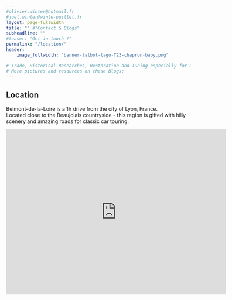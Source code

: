 ```yaml
---
#olivier.winter@hotmail.fr
#joel.winter@winte-puillet.fr
layout: page-fullwidth
title: "" #"Contact & Blogs"
subheadline: ""
#teaser: "Get in touch !"
permalink: "/location/"
header:
    image_fullwidth: "banner-talbot-lago-T23-chapron-baby.png"

# Trade, Historical Researches, Restoration and Tuning especially for Delage, Delahaye and Talbot-Lago.
# More pictures and resources on these Blogs:
---
```


## Location
Belmont-de-la-Loire is a 1h drive from the city of Lyon, France.   
Located close to the Beaujolais countryside - this region is gifted with hilly scenery and amazing roads for classic car touring.
<iframe src="https://www.google.com/maps/embed?pb=!1m18!1m12!1m3!1d9293.912335240964!2d4.350809486626293!3d46.16873137114699!2m3!1f0!2f0!3f0!3m2!1i1024!2i768!4f13.1!3m3!1m2!1s0x47f3891ced02c413%3A0xa841c47ad1bbdc81!2sJWA%20Classic!5e0!3m2!1sen!2stw!4v1582867736517!5m2!1sen!2stw" width="600" height="450" frameborder="0" style="border:0;" allowfullscreen=""></iframe>
